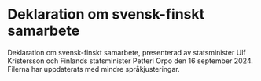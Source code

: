 # Deklaration om svensk-finskt samarbete

Deklaration om svensk\-finskt samarbete, presenterad av statsminister Ulf Kristersson och Finlands statsminister Petteri Orpo den 16 september 2024\. Filerna har uppdaterats med mindre språkjusteringar.
